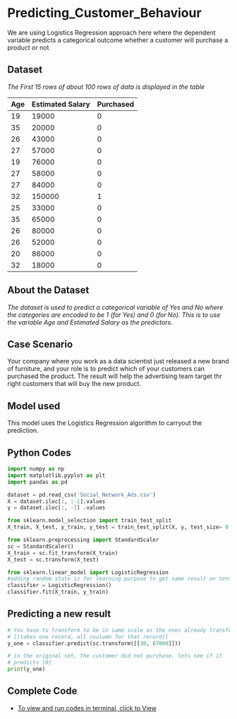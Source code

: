 # Predicting_Customer_Behaviour
We are using Logistics Regression approach here where the dependent variable predicts a categorical outcome whether a customer will purchase a product or not

## Dataset
_The First 15 rows of about 100 rows of data is displayed in the table_

|Age|	Estimated Salary|	Purchased|
|----|-----------------|---------|
|19|	19000|	0|
|35	|20000	|0|
|26|	43000|	0|
|27	|57000	|0|
|19|	76000|	0|
|27	|58000	|0|
|27|	84000|	0|
|32	|150000	|1|
|25|	33000|	0|
|35	|65000	|0|
|26|	80000|	0|
|26	|52000	|0|
|20|	86000|	0|
|32	|18000	|0|

## About the Dataset
_The dataset is used to predict a categorical variable of Yes and No where the categories are encoded to be 1 (for Yes) and 0 (for No). This is to use the variable Age and Estimated Salary as the predictors._

## Case Scenario
Your company where you work as a data scientist just released a new brand of furniture, and your role is to predict which of your customers can purchased the product. The result will help the advertising team target thr right customers that will buy the new product.

## Model used
This model uses the Logistics Regression algorithm to carryout the prediction.

## Python Codes

```python
import numpy as np
import matplotlib.pyplot as plt
import pandas as pd
```

```python
dataset = pd.read_csv('Social_Network_Ads.csv')
X = dataset.iloc[:, :-1].values
y = dataset.iloc[:, -1] .values
```

```python
from sklearn.model_selection import train_test_split
X_train, X_test, y_train, y_test = train_test_split(X, y, test_size= 0.25, random_state=0)
```

```python
from sklearn.preprocessing import StandardScaler
sc = StandardScaler()
X_train = sc.fit_transform(X_train)
X_test = sc.transform(X_test)
```

```python
from sklearn.linear_model import LogisticRegression
#adding random state is for learning purpose to get same result on terminal
classifier = LogisticRegression()
classifier.fit(X_train, y_train)
```

## Predicting a new result
```python
# You have to transform to be in same scale as the ones already transformed
# [[takes one record, all coulumn for that record]]
y_one = classifier.predict(sc.transform([[30, 87000]]))

# in the original set, the customer did not purchase, lets see if it
# predicts [0]
print(y_one)
```

## Complete Code
+ [To view and run codes in terminal, click to View](https://colab.research.google.com/drive/12sMqLDdWv2mAWSvH_HQXgMfto6W3P4IO#scrollTo=fGpFR5pIET0L)
